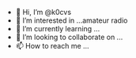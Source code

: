 - 👋 Hi, I’m @k0cvs
- 👀 I’m interested in ...amateur radio
- 🌱 I’m currently learning ...
- 💞️ I’m looking to collaborate on ...
- 📫 How to reach me ...

<!---
k0cvs/k0cvs is a ✨ special ✨ repository because its `README.md` (this file) appears on your GitHub profile.
You can click the Preview link to take a look at your changes.
--->
